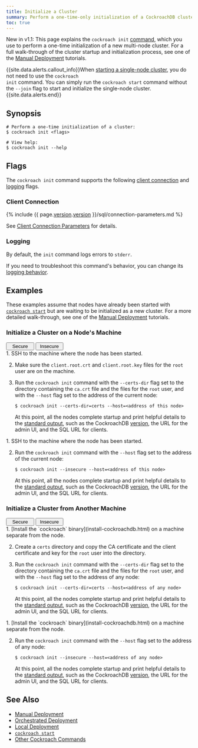 ```yaml
---
title: Initialize a Cluster
summary: Perform a one-time-only initialization of a CockroachDB cluster.
toc: true
---
```


<span class="[version](cluster-settings.html#setting-version)-tag">New in v1.1:</span> This page explains the `cockroach init` [command](cockroach-commands.html), which you use to perform a one-time initialization of a new multi-node cluster. For a full walk-through of the cluster startup and initialization process, see one of the [Manual Deployment](manual-deployment.html) tutorials.

{{site.data.alerts.callout_info}}When <a href="start-a-node.html#start-a-single-node-cluster">starting a single-node cluster</a>, you do not need to use the <code>cockroach init</code> command. You can simply run the <code>cockroach start</code> command without the <code>--join</code> flag to start and initialize the single-node cluster.{{site.data.alerts.end}}


## Synopsis

~~~ shell
# Perform a one-time initialization of a cluster:
$ cockroach init <flags>

# View help:
$ cockroach init --help
~~~

## Flags

The `cockroach init` command supports the following [client connection](#client-connection) and [logging](#logging) flags.

### Client Connection

{% include {{ page.[version](cluster-settings.html#setting-version).[version](cluster-settings.html#setting-version) }}/sql/connection-parameters.md %}

See [Client Connection Parameters](connection-parameters.html) for details.

### Logging

By default, the `init` command logs errors to `stderr`.

If you need to troubleshoot this command's behavior, you can change its [logging behavior](debug-and-error-logs.html).

## Examples

These examples assume that nodes have already been started with [`cockroach start`](start-a-node.html) but are waiting to be initialized as a new cluster. For a more detailed walk-through, see one of the [Manual Deployment](manual-deployment.html) tutorials.

### Initialize a Cluster on a Node's Machine

<div class="filters clearfix">
  <button style="width: 15%" class="filter-button" data-scope="secure">Secure</button>
  <button style="width: 15%" class="filter-button" data-scope="insecure">Insecure</button>
</div>

<div class="filter-content" markdown="1" data-scope="secure">
1. SSH to the machine where the node has been started.

2. Make sure the `client.root.crt` and `client.root.key` files for the `root` user are on the machine.

3. Run the `cockroach init` command with the `--certs-dir` flag set to the directory containing the `ca.crt` file and the files for the `root` user, and with the `--host` flag set to the address of the current node:

    ~~~ shell
    $ cockroach init --certs-dir=certs --host=<address of this node>
    ~~~

    At this point, all the nodes complete startup and print helpful details to the [standard output](start-a-node.html#standard-output), such as the CockroachDB [version](cluster-settings.html#setting-version), the URL for the admin UI, and the SQL URL for clients.
</div>

<div class="filter-content" markdown="1" data-scope="insecure">
1. SSH to the machine where the node has been started.

2. Run the `cockroach init` command with the `--host` flag set to the address of the current node:

    ~~~ shell
    $ cockroach init --insecure --host=<address of this node>
    ~~~

    At this point, all the nodes complete startup and print helpful details to the [standard output](start-a-node.html#standard-output), such as the CockroachDB [version](cluster-settings.html#setting-version), the URL for the admin UI, and the SQL URL for clients.
</div>

### Initialize a Cluster from Another Machine

<div class="filters clearfix">
  <button style="width: 15%" class="filter-button" data-scope="secure">Secure</button>
  <button style="width: 15%" class="filter-button" data-scope="insecure">Insecure</button>
</div>

<div class="filter-content" markdown="1" data-scope="secure">
1. [Install the `cockroach` binary](install-cockroachdb.html) on a machine separate from the node.

2. Create a `certs` directory and copy the CA certificate and the client certificate and key for the `root` user into the directory.

3. Run the `cockroach init` command with the `--certs-dir` flag set to the directory containing the `ca.crt` file and the files for the `root` user, and with the `--host` flag set to the address of any node:

    ~~~ shell
    $ cockroach init --certs-dir=certs --host=<address of any node>
    ~~~

    At this point, all the nodes complete startup and print helpful details to the [standard output](start-a-node.html#standard-output), such as the CockroachDB [version](cluster-settings.html#setting-version), the URL for the admin UI, and the SQL URL for clients.
</div>

<div class="filter-content" markdown="1" data-scope="insecure">
1. [Install the `cockroach` binary](install-cockroachdb.html) on a machine separate from the node.

2. Run the `cockroach init` command with the `--host` flag set to the address of any node:

    ~~~ shell
    $ cockroach init --insecure --host=<address of any node>
    ~~~

    At this point, all the nodes complete startup and print helpful details to the [standard output](start-a-node.html#standard-output), such as the CockroachDB [version](cluster-settings.html#setting-version), the URL for the admin UI, and the SQL URL for clients.
</div>

## See Also

- [Manual Deployment](manual-deployment.html)
- [Orchestrated Deployment](orchestration.html)
- [Local Deployment](start-a-local-cluster.html)
- [`cockroach start`](start-a-node.html)
- [Other Cockroach Commands](cockroach-commands.html)

